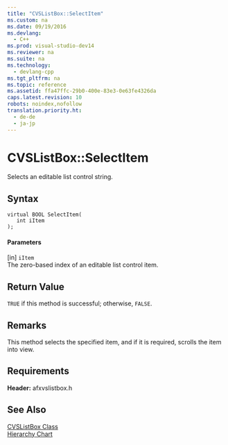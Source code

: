```yaml
---
title: "CVSListBox::SelectItem"
ms.custom: na
ms.date: 09/19/2016
ms.devlang: 
  - C++
ms.prod: visual-studio-dev14
ms.reviewer: na
ms.suite: na
ms.technology: 
  - devlang-cpp
ms.tgt_pltfrm: na
ms.topic: reference
ms.assetid: ffa47ffc-29b0-400e-83e3-0e63fe4326da
caps.latest.revision: 10
robots: noindex,nofollow
translation.priority.ht: 
  - de-de
  - ja-jp
---
```

# CVSListBox::SelectItem
Selects an editable list control string.  
  
## Syntax  
  
```  
virtual BOOL SelectItem(  
   int iItem   
);  
```  
  
#### Parameters  
 [in] `iItem`  
 The zero-based index of an editable list control item.  
  
## Return Value  
 `TRUE` if this method is successful; otherwise, `FALSE`.  
  
## Remarks  
 This method selects the specified item, and if it is required, scrolls the item into view.  
  
## Requirements  
 **Header:** afxvslistbox.h  
  
## See Also  
 [CVSListBox Class](../vs140/CVSListBox-Class.md)   
 [Hierarchy Chart](../vs140/Hierarchy-Chart.md)